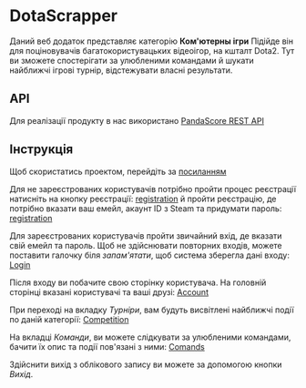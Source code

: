 # DotaScrapper
Даний веб додаток представляє категорію **Ком'ютерны ігри**
Підійде він для поціновувачів багатокористувацьких відеоігор, на кшталт Dota2.
Тут ви зможете спостерігати за улюбленими командами й шукати найближчі ігрові турнір, відстежувати власні результати.

## API
Для реалізації продукту в нас використано [PandaScore REST API](https://developers.pandascore.co/doc/)

## Інструкція
Щоб скористатись проектом, перейдіть за [посиланням](http://165.22.76.156/)

Для не зареєстрованих користувачів потрібно пройти процес реєстрації
натисніть на кнопку реєстрації:
[registration](screenshots/reg.jpg)
й пройти реєстрацію, де потрібно вказати ваш емейл, акаунт ID з Steam та придумати пароль:
[registration](screenshots/reg1.jpg)

Для зареєстрованих користувачів пройти звичайний вхід, де вказати свій емейл та пароль. 
Щоб не здійснювати повторних входів, можете поставити галочку біля *запам'ятати*, щоб система зберегла дані входу:
[Login](screenshots/Enter.jpg)

Після входу ви побачите свою сторінку користувача. На головній сторінці вказані користувачі та ваші друзі:
[Account](screenshots/player.jpg)

При переході на вкладку *Турніри*, вам будуть висвітлені найближчі події по даній категорії:
[Competition](screenshots/Competition.jpg)

На вкладці *Команди*, ви можете слідкувати за улюбленими командами, бачити їх опис та події пов'язані з ними:
[Comands](screenshots/Comands.jpg)

Здійснити вихід з облікового запису ви можете за допомогою кнопки *Вихід*.

